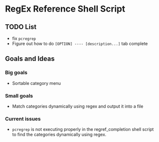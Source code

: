 # RegEx Reference Shell Script

## TODO List

- fix ```pcregrep```
- Figure out how to do ```[OPTION] ---- [description...]```  tab complete

## Goals and Ideas

### Big goals

- Sortable category menu

### Small goals

- Match categories dynamically using regex and output it into a file

### Current issues

- ```pcregrep``` is not executing properly in the regref_completion shell script to find the categories dynamically using regex.
